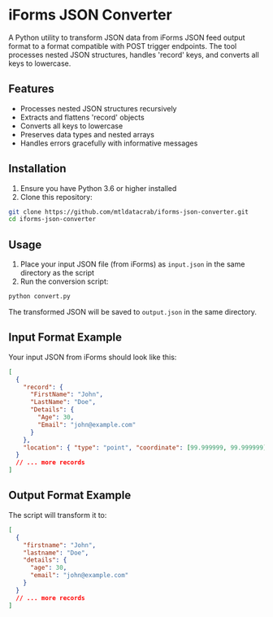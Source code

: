 # iForms JSON Converter

A Python utility to transform JSON data from iForms JSON feed output format to a format compatible with POST trigger endpoints. The tool processes nested JSON structures, handles 'record' keys, and converts all keys to lowercase.

## Features

- Processes nested JSON structures recursively
- Extracts and flattens 'record' objects
- Converts all keys to lowercase
- Preserves data types and nested arrays
- Handles errors gracefully with informative messages

## Installation

1. Ensure you have Python 3.6 or higher installed
2. Clone this repository:

```bash
git clone https://github.com/mtldatacrab/iforms-json-converter.git
cd iforms-json-converter
```

## Usage

1. Place your input JSON file (from iForms) as `input.json` in the same directory as the script
2. Run the conversion script:

```bash
python convert.py
```

The transformed JSON will be saved to `output.json` in the same directory.

## Input Format Example

Your input JSON from iForms should look like this:

```json
[
  {
    "record": {
      "FirstName": "John",
      "LastName": "Doe",
      "Details": {
        "Age": 30,
        "Email": "john@example.com"
      }
    },
    "location": { "type": "point", "coordinate": [99.999999, 99.999999] }
  }
  // ... more records
]
```

## Output Format Example

The script will transform it to:

```json
[
  {
    "firstname": "John",
    "lastname": "Doe",
    "details": {
      "age": 30,
      "email": "john@example.com"
    }
  }
  // ... more records
]
```
